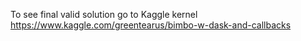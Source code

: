 To see final valid solution go to Kaggle kernel https://www.kaggle.com/greentearus/bimbo-w-dask-and-callbacks
